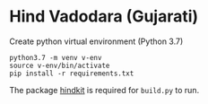 # Hind Vadodara (Gujarati)

Create python virtual environment (Python 3.7)

```
python3.7 -m venv v-env
source v-env/bin/activate
pip install -r requirements.txt
```

The package [hindkit](https://github.com/itfoundry/hindkit) is required for `build.py` to run.


